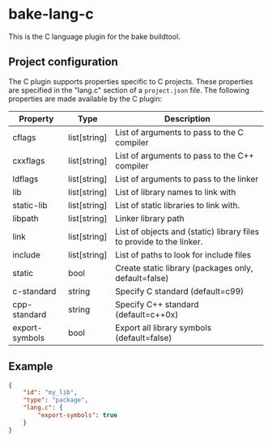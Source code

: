 # bake-lang-c
This is the C language plugin for the bake buildtool.

## Project configuration
The C plugin supports properties specific to C projects. These properties are specified in the "lang.c" section of a `project.json` file. The following properties are made available by the C plugin:

Property | Type | Description
---------|------|------------
cflags   | list[string] | List of arguments to pass to the C compiler
cxxflags | list[string] | List of arguments to pass to the C++ compiler
ldflags | list[string] | List of arguments to pass to the linker
lib | list[string] | List of library names to link with
static-lib | list[string] | List of static libraries to link with.
libpath | list[string] | Linker library path
link | list[string] | List of objects and (static) library files to provide to the linker.
include | list[string] | List of paths to look for include files
static | bool | Create static library (packages only, default=false)
c-standard | string | Specify C standard (default=c99)
cpp-standard | string | Specify C++ standard (default=c++0x)
export-symbols | bool | Export all library symbols (default=false)

## Example

```json
{
    "id": "my_lib",
    "type": "package",
    "lang.c": {
        "export-symbols": true
    }
}
```
